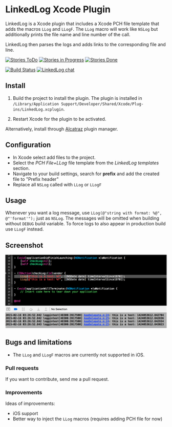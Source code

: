 # LinkedLog Xcode Plugin

LinkedLog is a Xcode plugin that includes a Xcode PCH file template that adds the macros `LLog` and `LLogF`.
The `LLog` macro will work like `NSLog` but additionally prints the file name and line number of the call.

LinkedLog then parses the logs and adds links to the corresponding file and line.


[![Stories ToDo](https://badge.waffle.io/julian-weinert/linkedlog.svg?label=todo&title=ToDo)](http://waffle.io/julian-weinert/linkedlog)
[![Stories in Progress](https://badge.waffle.io/julian-weinert/linkedlog.svg?label=progress&title=In%20Progress)](http://waffle.io/julian-weinert/linkedlog)
[![Stories Done](https://badge.waffle.io/julian-weinert/linkedlog.svg?label=done&title=Done)](http://waffle.io/julian-weinert/linkedlog)

[![Build Status](https://travis-ci.org/julian-weinert/LinkedLog.svg?branch=master)](https://travis-ci.org/julian-weinert/LinkedLog)
[![LinkedLog chat](https://badges.gitter.im/Join%20Chat.svg)](https://gitter.im/julian-weinert/LinkedLog?utm_source=badge&utm_medium=badge&utm_campaign=pr-badge)


## Install

1. Build the project to install the plugin. The plugin is installed in `/Library/Application Support/Developer/Shared/Xcode/Plug-ins/LinkedLog.xcplugin`.

2. Restart Xcode for the plugin to be activated.

Alternatively, install through [Alcatraz](https://github.com/supermarin/Alcatraz) plugin manager.


## Configuration

* In Xcode select add files to the project.
* Select the *PCH File+LLog* file template from the *LinkedLog templates* section.
* Navigate to your build settings, search for **prefix** and add the created file to "Prefix header"
* Replace all `NSLog` called with `LLog` or `LLogF`


## Usage

Whenever you want a log message, use `LLog(@"string with format: %@", @"'format'");` just as `NSLog`.
The messages will be omitted when building without `DEBUG` build variable.
To force logs to also appear in production build use `LLogF` instead.


## Screenshot

![LinkedLog](https://raw.githubusercontent.com/julian-weinert/LinkedLog/master/Screenshots/LinkedLog.png)


## Bugs and limitations

* The `LLog` and `LLogF` macros are currently not supported in iOS.


### Pull requests

If you want to contribute, send me a pull request.


### Improvements

Ideas of improvements:

* iOS support
* Better way to inject the `LLog` macros (requires adding PCH file for now)
